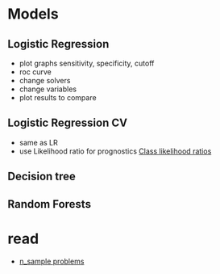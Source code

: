 # Models
## Logistic Regression
- plot graphs sensitivity, specificity, cutoff
- roc curve
- change solvers
- change variables
- plot results to compare
## Logistic Regression CV
- same as LR
- use Likelihood ratio for prognostics [Class likelihood ratios](https://scikit-learn.org/stable/modules/model_evaluation.html#class-likelihood-ratios)
## Decision tree
## Random Forests
# read
- [n_sample problems](https://www.educative.io/answers/how-to-create-data-for-n-class-problems-using-scikit-learn)
